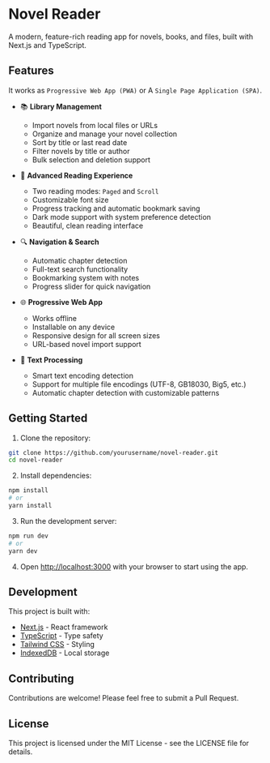 # Novel Reader

A modern, feature-rich reading app for novels, books, and files, built with Next.js and TypeScript.

## Features

It works as `Progressive Web App (PWA)` or A `Single Page Application (SPA)`.

- 📚 **Library Management**
  - Import novels from local files or URLs
  - Organize and manage your novel collection
  - Sort by title or last read date
  - Filter novels by title or author
  - Bulk selection and deletion support

- 📖 **Advanced Reading Experience**
  - Two reading modes: `Paged` and `Scroll`
  - Customizable font size
  - Progress tracking and automatic bookmark saving
  - Dark mode support with system preference detection
  - Beautiful, clean reading interface

- 🔍 **Navigation & Search**
  - Automatic chapter detection
  - Full-text search functionality
  - Bookmarking system with notes
  - Progress slider for quick navigation

- 🌐 **Progressive Web App**
  - Works offline
  - Installable on any device
  - Responsive design for all screen sizes
  - URL-based novel import support

- 📝 **Text Processing**
  - Smart text encoding detection
  - Support for multiple file encodings (UTF-8, GB18030, Big5, etc.)
  - Automatic chapter detection with customizable patterns

## Getting Started

1. Clone the repository:
```bash
git clone https://github.com/yourusername/novel-reader.git
cd novel-reader
```

2. Install dependencies:
```bash
npm install
# or
yarn install
```

3. Run the development server:
```bash
npm run dev
# or
yarn dev
```

4. Open [http://localhost:3000](http://localhost:3000) with your browser to start using the app.

## Development

This project is built with:
- [Next.js](https://nextjs.org/) - React framework
- [TypeScript](https://www.typescriptlang.org/) - Type safety
- [Tailwind CSS](https://tailwindcss.com/) - Styling
- [IndexedDB](https://developer.mozilla.org/en-US/docs/Web/API/IndexedDB_API) - Local storage

## Contributing

Contributions are welcome! Please feel free to submit a Pull Request.

## License

This project is licensed under the MIT License - see the LICENSE file for details.
